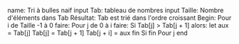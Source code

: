 name: Tri à bulles naif
input Tab: tableau de nombres
input Taille: Nombre d'éléments dans Tab
Résultat: Tab est trié dans l'ordre croissant
Begin:
Pour i de Taille -1 à 0 faire:
    Pour j de 0 à i faire:
        Si Tab[j] > Tab[j + 1] alors:
            let aux = Tab[j]
            Tab[j] = Tab[j + 1]
            Tab[j + i] = aux
        fin Si
    fin Pour j
end